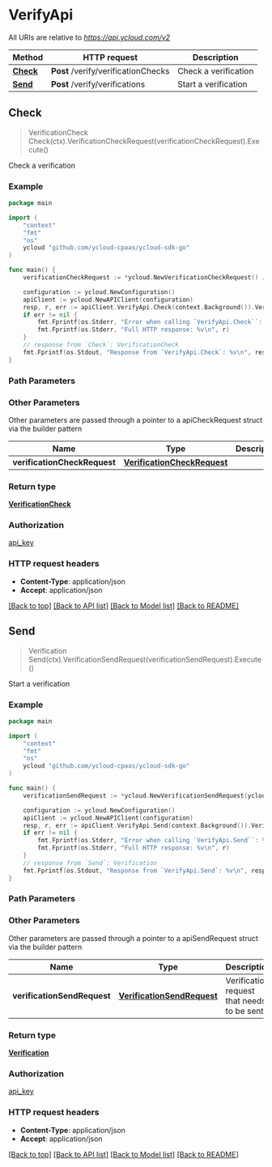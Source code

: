 # VerifyApi

All URIs are relative to *https://api.ycloud.com/v2*

Method | HTTP request | Description
------------- | ------------- | -------------
[**Check**](VerifyApi.md#Check) | **Post** /verify/verificationChecks | Check a verification
[**Send**](VerifyApi.md#Send) | **Post** /verify/verifications | Start a verification



## Check

> VerificationCheck Check(ctx).VerificationCheckRequest(verificationCheckRequest).Execute()

Check a verification



### Example

```go
package main

import (
    "context"
    "fmt"
    "os"
    ycloud "github.com/ycloud-cpaas/ycloud-sdk-go"
)

func main() {
    verificationCheckRequest := *ycloud.NewVerificationCheckRequest() // VerificationCheckRequest |  (optional)

    configuration := ycloud.NewConfiguration()
    apiClient := ycloud.NewAPIClient(configuration)
    resp, r, err := apiClient.VerifyApi.Check(context.Background()).VerificationCheckRequest(verificationCheckRequest).Execute()
    if err != nil {
        fmt.Fprintf(os.Stderr, "Error when calling `VerifyApi.Check``: %v\n", err)
        fmt.Fprintf(os.Stderr, "Full HTTP response: %v\n", r)
    }
    // response from `Check`: VerificationCheck
    fmt.Fprintf(os.Stdout, "Response from `VerifyApi.Check`: %v\n", resp)
}
```

### Path Parameters



### Other Parameters

Other parameters are passed through a pointer to a apiCheckRequest struct via the builder pattern


Name | Type | Description  | Notes
------------- | ------------- | ------------- | -------------
 **verificationCheckRequest** | [**VerificationCheckRequest**](VerificationCheckRequest.md) |  | 

### Return type

[**VerificationCheck**](VerificationCheck.md)

### Authorization

[api_key](../README.md#api_key)

### HTTP request headers

- **Content-Type**: application/json
- **Accept**: application/json

[[Back to top]](#) [[Back to API list]](../README.md#documentation-for-api-endpoints)
[[Back to Model list]](../README.md#documentation-for-models)
[[Back to README]](../README.md)


## Send

> Verification Send(ctx).VerificationSendRequest(verificationSendRequest).Execute()

Start a verification



### Example

```go
package main

import (
    "context"
    "fmt"
    "os"
    ycloud "github.com/ycloud-cpaas/ycloud-sdk-go"
)

func main() {
    verificationSendRequest := *ycloud.NewVerificationSendRequest(ycloud.VerificationChannel("sms"), "+447901614024") // VerificationSendRequest | Verification request that needs to be sent.

    configuration := ycloud.NewConfiguration()
    apiClient := ycloud.NewAPIClient(configuration)
    resp, r, err := apiClient.VerifyApi.Send(context.Background()).VerificationSendRequest(verificationSendRequest).Execute()
    if err != nil {
        fmt.Fprintf(os.Stderr, "Error when calling `VerifyApi.Send``: %v\n", err)
        fmt.Fprintf(os.Stderr, "Full HTTP response: %v\n", r)
    }
    // response from `Send`: Verification
    fmt.Fprintf(os.Stdout, "Response from `VerifyApi.Send`: %v\n", resp)
}
```

### Path Parameters



### Other Parameters

Other parameters are passed through a pointer to a apiSendRequest struct via the builder pattern


Name | Type | Description  | Notes
------------- | ------------- | ------------- | -------------
 **verificationSendRequest** | [**VerificationSendRequest**](VerificationSendRequest.md) | Verification request that needs to be sent. | 

### Return type

[**Verification**](Verification.md)

### Authorization

[api_key](../README.md#api_key)

### HTTP request headers

- **Content-Type**: application/json
- **Accept**: application/json

[[Back to top]](#) [[Back to API list]](../README.md#documentation-for-api-endpoints)
[[Back to Model list]](../README.md#documentation-for-models)
[[Back to README]](../README.md)

